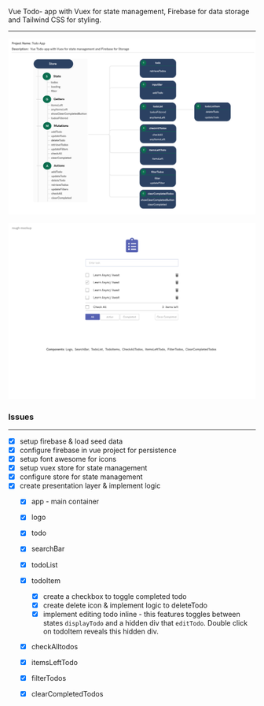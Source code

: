 Vue Todo- app with Vuex for state management, Firebase for data storage and Tailwind CSS for styling.
***

![Todo state diagram](https://github.com/b-45/todo-app/blob/master/src/assets/img/todo-structure.png)



![Todo mockup](https://github.com/b-45/todo-app/blob/master/src/assets/img/todo-mock.png)


### Issues
***
* [x] setup firebase & load seed data
* [x] configure firebase in vue project for persistence
* [x] setup font awesome for icons
* [x] setup vuex store for state management
* [x] configure store for state management 
* [x] create presentation layer & implement logic 
  * [x] app - main container
  * [x] logo
  * [x] todo
  * [x] searchBar
  * [x] todoList
  * [x] todoItem
    * [x] create a checkbox to toggle completed todo
    * [x] create delete icon & implement logic to deleteTodo
    * [x] implement editing todo inline - this features toggles between states `displayTodo` and a hidden div that `editTodo`. Double click on todoItem reveals this hidden div.
  * [x] checkAlltodos 
  * [x] itemsLeftTodo
  * [x] filterTodos
  * [x] clearCompletedTodos

